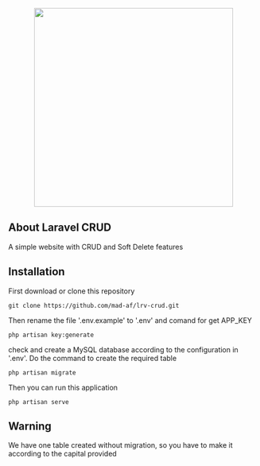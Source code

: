 <p align="center"><img src="https://res.cloudinary.com/dtfbvvkyp/image/upload/v1566331377/laravel-logolockup-cmyk-red.svg" width="400"></p>

## About Laravel CRUD

A simple website with CRUD and Soft Delete features

## Installation

First download or clone this repository

    git clone https://github.com/mad-af/lrv-crud.git

Then rename the file '.env.example' to '.env' and comand for get APP_KEY

    php artisan key:generate

check and create a MySQL database according to the configuration in '.env'. 
Do the command to create the required table

    php artisan migrate

Then you can run this application

    php artisan serve

## Warning

We have one table created without migration, so you have to make it according to the capital provided
